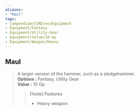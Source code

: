 ```yaml
---
aliases:
- "Maul"
tags:
- Compendium/CSRD/en/Equipment
- Equipment/Fantasy
- Equipment/Utility-Gear
- Equipment/Value/10-Gp
- Equipment/Weapon/Heavy
---
```


  
## Maul  
  
>A larger version of the hammer, such as a sledgehammer.  
> **Options :** Fantasy, Utility Gear  
> **Value :** 10 Gp  
>>[!note] Features  
>> - Heavy weapon